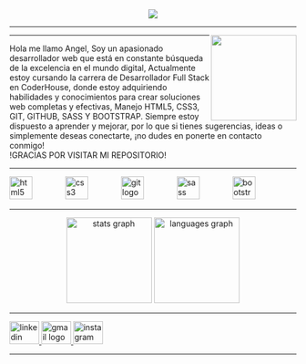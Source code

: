 <div align="center">
  <img height="" src="https://media.giphy.com/media/cONmehlI1RLooq701P/giphy.gif"  />
</div>

------------

<img align="right" height="150" src="https://raw.githubusercontent.com/TheDudeThatCode/TheDudeThatCode/master/Assets/Developer.gif"  />


------------

<p align="left">Hola me llamo Angel, Soy un apasionado desarrollador web que está en constante búsqueda de la excelencia en el mundo digital, Actualmente estoy cursando la carrera de Desarrollador Full Stack en CoderHouse, donde estoy adquiriendo habilidades y conocimientos para crear soluciones web completas y efectivas, Manejo HTML5, CSS3, GIT, GITHUB, SASS Y BOOTSTRAP. Siempre estoy dispuesto a aprender y mejorar, por lo que si tienes sugerencias, ideas o simplemente deseas conectarte, ¡no dudes en ponerte en contacto conmigo!<br>!GRACIAS POR VISITAR MI REPOSITORIO!</p>


------------
<div align="left">
  <img src="https://cdn.jsdelivr.net/gh/devicons/devicon/icons/html5/html5-original.svg" height="40" alt="html5 logo"  />
  <img width="50" />
  <img src="https://cdn.jsdelivr.net/gh/devicons/devicon/icons/css3/css3-original.svg" height="40" alt="css3 logo"  />
  <img width="50" />
  <img src="https://cdn.jsdelivr.net/gh/devicons/devicon/icons/git/git-original.svg" height="40" alt="git logo"  />
  <img width="50" />
  <img src="https://cdn.jsdelivr.net/gh/devicons/devicon/icons/sass/sass-original.svg" height="40" alt="sass logo"  />
  <img width="50" />
  <img src="https://cdn.jsdelivr.net/gh/devicons/devicon/icons/bootstrap/bootstrap-original.svg" height="40" alt="bootstrap logo"  />
</div>

------------

<div align="center">
  <img src="https://github-readme-stats.vercel.app/api?username=Angel-lopez02&hide_title=false&hide_rank=false&show_icons=true&include_all_commits=true&count_private=true&disable_animations=false&theme=dracula&locale=en&hide_border=false&order=1" height="150" alt="stats graph"  />
  <img src="https://github-readme-stats.vercel.app/api/top-langs?username=Angel-lopez02&locale=en&hide_title=false&layout=compact&card_width=320&langs_count=5&theme=dracula&hide_border=false&order=2" height="150" alt="languages graph"  />
</div>

------------

<div align="left">
  <a href="https://www.linkedin.com/in/angel-lopez-2a6571211/" target="_blank">
    <img src="https://raw.githubusercontent.com/maurodesouza/profile-readme-generator/master/src/assets/icons/social/linkedin/default.svg" width="52" height="40" alt="linkedin logo"  />
  </a>
  <a href="angelde2002@gmail.com" target="_blank">
    <img src="https://raw.githubusercontent.com/maurodesouza/profile-readme-generator/master/src/assets/icons/social/gmail/default.svg" width="52" height="40" alt="gmail logo"  />
  </a>
  <a href="https://www.instagram.com/angel_lopez.02/" target="_blank">
    <img src="https://raw.githubusercontent.com/maurodesouza/profile-readme-generator/master/src/assets/icons/social/instagram/default.svg" width="52" height="40" alt="instagram logo"  />
  </a>
</div>

------------
